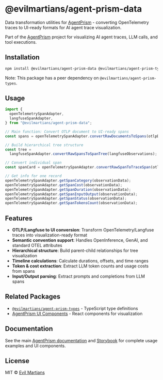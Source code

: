 # @evilmartians/agent-prism-data

Data transformation utilities for [AgentPrism](https://github.com/evilmartians/agent-prism) - converting OpenTelemetry traces to UI-ready formats for AI agent trace visualization.

Part of the [AgentPrism](https://github.com/evilmartians/agent-prism) project for visualizing AI agent traces, LLM calls, and tool executions.

## Installation

```bash
npm install @evilmartians/agent-prism-data @evilmartians/agent-prism-types
```

Note: This package has a peer dependency on `@evilmartians/agent-prism-types`.

## Usage

```typescript
import {
  openTelemetrySpanAdapter,
  langfuseSpanAdapter,
} from "@evilmartians/agent-prism-data";

// Main function: Convert OTLP document to UI-ready spans
const spans = openTelemetrySpanAdapter.convertRawDocumentsToSpans(otlpDocument);

// Build hierarchical tree structure
const tree =
  langfuseSpanAdapter.convertRawSpansToSpanTree(langfuseObservations);

// Convert individual span
const spanCard = openTelemetrySpanAdapter.convertRawSpanToTraceSpan(otlpSpan);

// Get info for one record
openTelemetrySpanAdapter.getSpanCategory(observationData);
openTelemetrySpanAdapter.getSpanCost(observationData);
openTelemetrySpanAdapter.getSpanDuration(observationData);
openTelemetrySpanAdapter.getSpanInputOutput(observationData);
openTelemetrySpanAdapter.getSpanStatus(observationData);
openTelemetrySpanAdapter.getSpanTokensCount(observationData);
```

## Features

- **OTLP/Langfuse to UI conversion**: Transform OpenTelemetry/Langfuse traces into visualization-ready format
- **Semantic convention support**: Handles OpenInference, GenAI, and standard OTEL attributes
- **Hierarchical structure**: Build parent-child relationships for tree visualization
- **Timeline calculations**: Calculate durations, offsets, and time ranges
- **Token & cost extraction**: Extract LLM token counts and usage costs from spans
- **Input/Output parsing**: Extract prompts and completions from LLM spans

## Related Packages

- [`@evilmartians/agent-prism-types`](https://www.npmjs.com/package/@evilmartians/agent-prism-types) - TypeScript type definitions
- [AgentPrism UI Components](https://github.com/evilmartians/agent-prism) - React components for visualization

## Documentation

See the main [AgentPrism documentation](https://github.com/evilmartians/agent-prism) and [Storybook](https://agent-prism-ui.web.app/) for complete usage examples and UI components.

## License

MIT © [Evil Martians](https://evilmartians.com)
